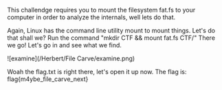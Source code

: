 This challendge requires you to mount the filesystem fat.fs to your computer in order to analyze the internals, well lets do that.

Again, Linux has the command line utility mount to mount things. Let's do that shall we?
Run the command "mkdir CTF && mount fat.fs CTF/"
There we go! Let's go in and see what we find.

![examine](/Herbert/File Carve/examine.png)

Woah the flag.txt is right there, let's open it up now. The flag is:
flag{m4ybe_file_carve_next}
